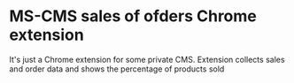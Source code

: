 # MS-CMS sales of ofders Chrome extension

It's just a Chrome extension for some private CMS. Extension collects sales and order data and shows the percentage of products sold